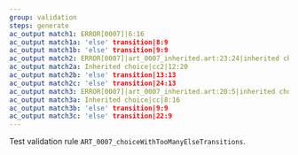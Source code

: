 ```yaml
---
group: validation
steps: generate
ac_output match1: ERROR[0007]|6:16
ac_output match1a: 'else' transition|8:9
ac_output match1b: 'else' transition|9:9
ac_output match2: ERROR[0007]|art_0007_inherited.art:23:24|inherited choice|more than one outgoing 'else'
ac_output match2a: Inherited choice|cc2|12:20
ac_output match2b: 'else' transition|13:13
ac_output match2c: 'else' transition|24:13
ac_output match3: ERROR[0007]|art_0007_inherited.art:20:5|inherited choice|more than one outgoing 'else'
ac_output match3a: Inherited choice|cc|8:16
ac_output match3b: 'else' transition|9:9
ac_output match3c: 'else' transition|22:9
---
```

Test validation rule `ART_0007_choiceWithTooManyElseTransitions`.
